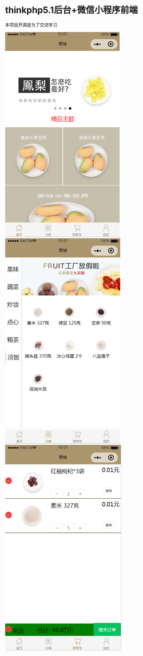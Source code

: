# thinkphp5.1后台+微信小程序前端



本项目开源是为了交流学习

![image](https://github.com/phpcode007/allphpcode/blob/master/public/img/1.png)
![image](https://github.com/phpcode007/allphpcode/blob/master/public/img/2.png)
![image](https://github.com/phpcode007/allphpcode/blob/master/public/img/3.png)

